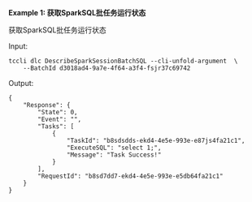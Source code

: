 **Example 1: 获取SparkSQL批任务运行状态**

获取SparkSQL批任务运行状态

Input: 

```
tccli dlc DescribeSparkSessionBatchSQL --cli-unfold-argument  \
    --BatchId d3018ad4-9a7e-4f64-a3f4-fsjr37c69742
```

Output: 
```
{
    "Response": {
        "State": 0,
        "Event": "",
        "Tasks": [
            {
                "TaskId": "b8sdsdds-ekd4-4e5e-993e-e87js4fa21c1",
                "ExecuteSQL": "select 1;",
                "Message": "Task Success!"
            }
        ],
        "RequestId": "b8sd7dd7-ekd4-4e5e-993e-e5db64fa21c1"
    }
}
```


